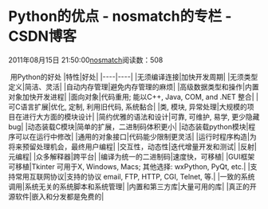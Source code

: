 # Python的优点 - nosmatch的专栏 - CSDN博客
2011年08月15日 21:50:00[nosmatch](https://me.csdn.net/HDUTigerkin)阅读数：508
                
 用Python的好处
|特性|好处|
|----|----|
|无须编译连接|加快开发周期|
|无须类型定义|简洁、灵活|
|自动内存管理|避免内存管理的麻烦|
|高级数据类型和操作|内置对象加快开发进程|
|面向对象|代码重用; 能以C++, Java, COM, and .NET 整合|
|可C语言扩展|优化, 定制, 利用旧代码, 系统黏合|
|类, 模块, 异常处理|大规模的项目在进行大方面的模块设计|
|简约优雅的语法和设计|可靠, 可维护, 易学, 更少隐藏bug|
|动态装载C模块|简单的扩展，二进制码体积更小|
|动态装载python模块|程序可以在运行中修改|
|通用的对象接口|代码能少限制更灵活|
|运行时程序构造|为将来预留处理机会，最终用户编程|
|交互性，动态性|迭代增量开发和测试|
|反射|元编程|
|众多解释器|跨平台|
|编译为统一的二进制码|速度快，可移植|
|GUI框架可移植|Tkinter 可用于X, Windows, Macs; 其他选择: wxPython, PyQt, etc.|
|支持常用互联网协议|支持的协议 email, FTP, HTTP, CGI, Telnet, 等.|
|一致的系统调用|系统无关的系统脚本和系统管理|
|内置和第三方库|大量可用的库|
|真正的开源软件|嵌入和分发都是免费的|

